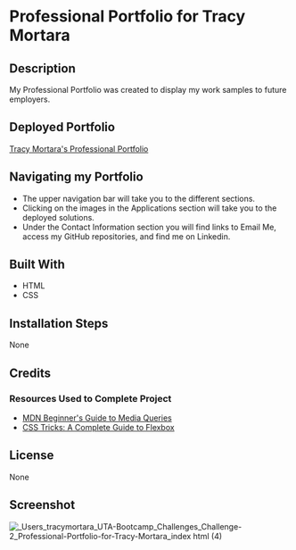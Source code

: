 # Professional Portfolio for Tracy Mortara
## Description
My Professional Portfolio was created to display my work samples to future employers. 
## Deployed Portfolio
[Tracy Mortara's Professional Portfolio](https://tmortara.github.io/Professional-Portfolio-for-Tracy-Mortara/)
## Navigating my Portfolio
- The upper navigation bar will take you to the different sections.
- Clicking on the images in the Applications section will take you to the deployed solutions. 
- Under the Contact Information section you will find links to Email Me, access my GitHub repositories, and find me on Linkedin.
## Built With
- HTML
- CSS
## Installation Steps
None
## Credits
### Resources Used to Complete Project
- [MDN Beginner's Guide to Media Queries](https://developer.mozilla.org/en-US/docs/Learn/CSS/CSS_layout/Media_queries)
- [CSS Tricks: A Complete Guide to Flexbox](https://css-tricks.com/snippets/css/a-guide-to-flexbox/)
## License
None
## Screenshot
![_Users_tracymortara_UTA-Bootcamp_Challenges_Challenge-2_Professional-Portfolio-for-Tracy-Mortara_index html (4)](https://user-images.githubusercontent.com/107971753/199851650-32e8cf55-728f-40bc-b1f4-9eb5d4b95c1d.png)
